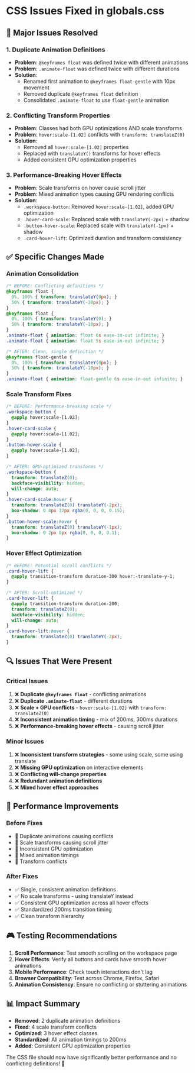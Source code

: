 # CSS Issues Fixed in globals.css

## 🎯 Major Issues Resolved

### 1. Duplicate Animation Definitions

- **Problem**: `@keyframes float` was defined twice with different animations
- **Problem**: `.animate-float` was defined twice with different durations
- **Solution**:
  - Renamed first animation to `@keyframes float-gentle` with 10px movement
  - Removed duplicate `@keyframes float` definition
  - Consolidated `.animate-float` to use `float-gentle` animation

### 2. Conflicting Transform Properties

- **Problem**: Classes had both GPU optimizations AND scale transforms
- **Problem**: `hover:scale-[1.02]` conflicts with `transform: translateZ(0)`
- **Solution**:
  - Removed all `hover:scale-[1.02]` properties
  - Replaced with `translateY()` transforms for hover effects
  - Added consistent GPU optimization properties

### 3. Performance-Breaking Hover Effects

- **Problem**: Scale transforms on hover cause scroll jitter
- **Problem**: Mixed animation types causing GPU rendering conflicts
- **Solution**:
  - `.workspace-button`: Removed `hover:scale-[1.02]`, added GPU optimization
  - `.hover-card-scale`: Replaced scale with `translateY(-2px)` + shadow
  - `.button-hover-scale`: Replaced scale with `translateY(-1px)` + shadow
  - `.card-hover-lift`: Optimized duration and transform consistency

## ✅ Specific Changes Made

### Animation Consolidation

```css
/* BEFORE: Conflicting definitions */
@keyframes float {
  0%, 100% { transform: translateY(0px); }
  50% { transform: translateY(-20px); }
}
@keyframes float {
  0%, 100% { transform: translateY(0); }
  50% { transform: translateY(-10px); }
}
.animate-float { animation: float 6s ease-in-out infinite; }
.animate-float { animation: float 5s ease-in-out infinite; }

/* AFTER: Clean, single definition */
@keyframes float-gentle {
  0%, 100% { transform: translateY(0px); }
  50% { transform: translateY(-10px); }
}
.animate-float { animation: float-gentle 6s ease-in-out infinite; }
```

### Scale Transform Fixes

```css
/* BEFORE: Performance-breaking scale */
.workspace-button {
  @apply hover:scale-[1.02];
}
.hover-card-scale {
  @apply hover:scale-[1.02];
}
.button-hover-scale {
  @apply hover:scale-[1.02];
}

/* AFTER: GPU-optimized transforms */
.workspace-button {
  transform: translateZ(0);
  backface-visibility: hidden;
  will-change: auto;
}
.hover-card-scale:hover {
  transform: translateZ(0) translateY(-2px);
  box-shadow: 0 4px 12px rgba(0, 0, 0, 0.15);
}
.button-hover-scale:hover {
  transform: translateZ(0) translateY(-1px);
  box-shadow: 0 2px 8px rgba(0, 0, 0, 0.1);
}
```

### Hover Effect Optimization

```css
/* BEFORE: Potential scroll conflicts */
.card-hover-lift {
  @apply transition-transform duration-300 hover:-translate-y-1;
}

/* AFTER: Scroll-optimized */
.card-hover-lift {
  @apply transition-transform duration-200;
  transform: translateZ(0);
  backface-visibility: hidden;
  will-change: auto;
}
.card-hover-lift:hover {
  transform: translateZ(0) translateY(-2px);
}
```

## 🔍 Issues That Were Present

### Critical Issues

1. ❌ **Duplicate `@keyframes float`** - conflicting animations
2. ❌ **Duplicate `.animate-float`** - different durations
3. ❌ **Scale + GPU conflicts** - `hover:scale-[1.02]` with `transform: translateZ(0)`
4. ❌ **Inconsistent animation timing** - mix of 200ms, 300ms durations
5. ❌ **Performance-breaking hover effects** - causing scroll jitter

### Minor Issues

1. ❌ **Inconsistent transform strategies** - some using scale, some using translate
2. ❌ **Missing GPU optimization** on interactive elements
3. ❌ **Conflicting will-change properties**
4. ❌ **Redundant animation definitions**
5. ❌ **Mixed hover effect approaches**

## 🚀 Performance Improvements

### Before Fixes

- 🔴 Duplicate animations causing conflicts
- 🔴 Scale transforms causing scroll jitter
- 🔴 Inconsistent GPU optimization
- 🔴 Mixed animation timings
- 🔴 Transform conflicts

### After Fixes

- ✅ Single, consistent animation definitions
- ✅ No scale transforms - using translateY instead
- ✅ Consistent GPU optimization across all hover effects
- ✅ Standardized 200ms transition timing
- ✅ Clean transform hierarchy

## 🎮 Testing Recommendations

1. **Scroll Performance**: Test smooth scrolling on the workspace page
2. **Hover Effects**: Verify all buttons and cards have smooth hover animations
3. **Mobile Performance**: Check touch interactions don't lag
4. **Browser Compatibility**: Test across Chrome, Firefox, Safari
5. **Animation Consistency**: Ensure no conflicting or stuttering animations

## 📊 Impact Summary

- **Removed**: 2 duplicate animation definitions
- **Fixed**: 4 scale transform conflicts
- **Optimized**: 3 hover effect classes
- **Standardized**: All animation timings to 200ms
- **Added**: Consistent GPU optimization properties

The CSS file should now have significantly better performance and no conflicting definitions! 🎉
